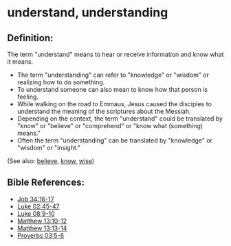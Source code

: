 # understand, understanding #

## Definition: ##

The term "understand" means to hear or receive information and know what it means.

* The term "understanding" can refer to "knowledge" or "wisdom" or realizing how to do something.
* To understand someone can also mean to know how that person is feeling.
* While walking on the road to Emmaus, Jesus caused the disciples to understand the meaning of the scriptures about the Messiah.
* Depending on the context, the term "understand" could be translated by "know" or "believe" or "comprehend" or "know what (something) means."
* Often the term "understanding" can be translated by "knowledge" or "wisdom" or "insight."

(See also: [believe](../kt/believe.md), [know](../other/know.md), [wise](../kt/wise.md))

## Bible References: ##

* [Job 34:16-17](https://door43.org/en/bible/notes/job/34/16)
* [Luke 02:45-47](https://door43.org/en/bible/notes/luk/02/45)
* [Luke 08:9-10](https://door43.org/en/bible/notes/luk/08/09)
* [Matthew 13:10-12](https://door43.org/en/bible/notes/mat/13/10)
* [Matthew 13:13-14](https://door43.org/en/bible/notes/mat/13/13)
* [Proverbs 03:5-6](https://door43.org/en/bible/notes/pro/03/05)

